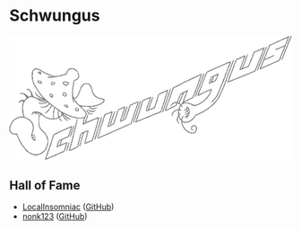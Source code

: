 # Schwungus

![Schwungus](/assets/logo.png)

## Hall of Fame

- [LocalInsomniac](https://cantsleep.cc) ([GitHub](https://github.com/LocalInsomniac))
- [nonk123](https://nonk.dev) ([GitHub](https://github.com/nonk123))
